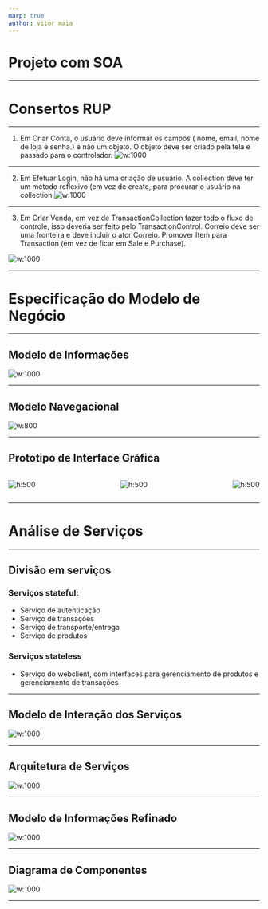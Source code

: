 ```yaml
---
marp: true
author: vitor maia
---
```


# Projeto com SOA

---

# Consertos RUP

---

1. Em Criar Conta, o usuário deve informar os campos ( nome, email, nome de loja e senha.) e não um objeto. O objeto deve ser criado pela tela e passado para o controlador. 
![w:1000](./docs/consertos/1.png)

---

2. Em Efetuar Login, não há uma criação de usuário. A collection deve ter um método reflexivo (em vez de create, para procurar o usuário na collection
![w:1000](./docs/consertos/2.png)

---

3. Em Criar Venda, em vez de TransactionCollection fazer todo o fluxo de controle, isso deveria ser feito pelo TransactionControl. Correio deve ser uma fronteira e deve incluir o ator Correio.  Promover Item para Transaction (em vez de ficar em Sale e Purchase).

![w:1000](./docs/consertos/3.png)

---

# Especificação do Modelo de Negócio

---

## Modelo de Informações

![w:1000](./docs/biz-info.png)

---

## Modelo Navegacional

![w:800](./docs/nav.png)

---

## Prototipo de Interface Gráfica

<div style="display: flex; flex-direction: row; justify-content: space-between;">

![h:500](./docs/wireframes/1.jpg)

![h:500](./docs/wireframes/3.jpg)

![h:500](./docs/wireframes/2.jpg)

</div>

---

# Análise de Serviços

---

## Divisão em serviços

### Serviços stateful:
- Serviço de autenticação
- Serviço de transações
- Serviço de transporte/entrega
- Serviço de produtos
### Serviços stateless
- Serviço do webclient, com interfaces para gerenciamento de produtos e gerenciamento de transações

---

## Modelo de Interação dos Serviços
![w:1000](./docs/use-cases2.png)


---

## Arquitetura de Serviços
![w:1000](./docs/arq-servicos.png)

---

## Modelo de Informações Refinado
![w:1000](./docs/biz-info-refinado.png)

---

## Diagrama de Componentes

![w:1000](./docs/component-diagram.png)

---


